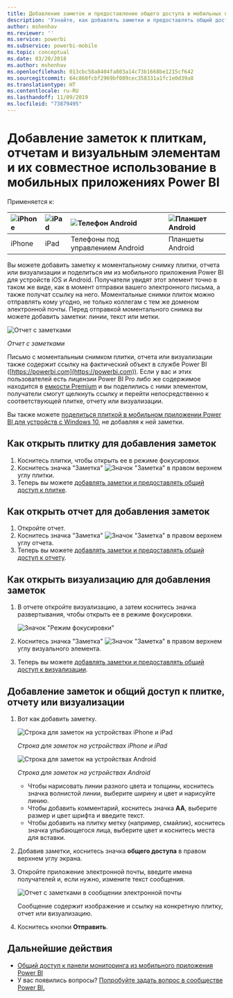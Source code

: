 ```yaml
---
title: Добавление заметок и предоставление общего доступа в мобильных приложениях Power BI
description: 'Узнайте, как добавлять заметки и предоставлять общий доступ к плиткам, отчетам и визуальным элементам из мобильного приложения Microsoft Power BI для iOS и Android. '
author: mshenhav
ms.reviewer: ''
ms.service: powerbi
ms.subservice: powerbi-mobile
ms.topic: conceptual
ms.date: 03/20/2018
ms.author: mshenhav
ms.openlocfilehash: 013cbc58a8404fa803a14c73b1668be1215cf642
ms.sourcegitcommit: 64c860fcbf2969bf089cec358331a1fc1e0d39a8
ms.translationtype: HT
ms.contentlocale: ru-RU
ms.lasthandoff: 11/09/2019
ms.locfileid: "73879495"
---
```

# <a name="annotate-and-share-a-tile-report-or-visual-in-power-bi-mobile-apps"></a>Добавление заметок к плиткам, отчетам и визуальным элементам и их совместное использование в мобильных приложениях Power BI
Применяется к:

| ![iPhone](./media/mobile-annotate-and-share-a-tile-from-the-mobile-apps/iphone-logo-50-px.png) | ![iPad](./media/mobile-annotate-and-share-a-tile-from-the-mobile-apps/ipad-logo-50-px.png) | ![Телефон Android](./media/mobile-annotate-and-share-a-tile-from-the-mobile-apps/android-phone-logo-50-px.png) | ![Планшет Android](./media/mobile-annotate-and-share-a-tile-from-the-mobile-apps/android-tablet-logo-50-px.png) |
|:--- |:--- |:--- |:--- |
| iPhone |iPad |Телефоны под управлением Android |Планшеты Android |

Вы можете добавить заметку к моментальному снимку плитки, отчета или визуализации и поделиться им из мобильного приложения Power BI для устройств iOS и Android. Получатели увидят этот элемент точно в таком же виде, как в момент отправки вашего электронного письма, а также получат ссылку на него. Моментальные снимки плиток можно отправлять кому угодно, не только коллегам с тем же доменом электронной почты. Перед отправкой моментального снимка вы можете добавить заметки: линии, текст или метки.

![Отчет с заметками](./media/mobile-annotate-and-share-a-tile-from-the-mobile-apps/power-bi-iphone-annotate.png)

*Отчет с заметками*

Письмо с моментальным снимком плитки, отчета или визуализации также содержит ссылку на фактический объект в службе Power BI ([https://powerbi.com](https://powerbi.com)). Если у вас и этих пользователей есть лицензии Power BI Pro либо же содержимое находится в [емкости Premium](../../service-premium-what-is.md) и вы поделились с ними элементом, получатели смогут щелкнуть ссылку и перейти непосредственно к соответствующей плитке, отчету или визуализации. 

Вы также можете [поделиться плиткой в мобильном приложении Power BI для устройств с Windows 10](mobile-windows-10-phone-app-get-started.md), не добавляя к ней заметки.

## <a name="open-a-tile-for-annotating"></a>Как открыть плитку для добавления заметок
1. Коснитесь плитки, чтобы открыть ее в режиме фокусировки.
2. Коснитесь значка "Заметка" ![Значок "Заметка"](./././media/mobile-annotate-and-share-a-tile-from-the-mobile-apps/power-bi-ios-annotate-icon.png) в правом верхнем углу плитки.
3. Теперь вы можете [добавлять заметки и предоставлять общий доступ к плитке](mobile-annotate-and-share-a-tile-from-the-mobile-apps.md#annotate-and-share-the-tile-report-or-visual).

## <a name="open-a-report-for-annotating"></a>Как открыть отчет для добавления заметок
1. Откройте отчет. 
2. Коснитесь значка "Заметка" ![Значок "Заметка"](./././media/mobile-annotate-and-share-a-tile-from-the-mobile-apps/power-bi-ios-annotate-icon.png) в правом верхнем углу отчета.
3. Теперь вы можете [добавлять заметки и предоставлять общий доступ к отчету](mobile-annotate-and-share-a-tile-from-the-mobile-apps.md#annotate-and-share-the-tile-report-or-visual).

## <a name="open-a-visual-for-annotating"></a>Как открыть визуализацию для добавления заметок
1. В отчете откройте визуализацию, а затем коснитесь значка развертывания, чтобы открыть ее в режиме фокусировки. 
   
    ![Значок "Режим фокусировки"](./media/mobile-annotate-and-share-a-tile-from-the-mobile-apps/power-bi-ios-visual-focus-mode.png)
2. Коснитесь значка "Заметка" ![Значок "Заметка"](./././media/mobile-annotate-and-share-a-tile-from-the-mobile-apps/power-bi-ios-annotate-icon.png) в правом верхнем углу визуального элемента.
3. Теперь вы можете [добавлять заметки и предоставлять общий доступ к визуализации](mobile-annotate-and-share-a-tile-from-the-mobile-apps.md#annotate-and-share-the-tile-report-or-visual).

## <a name="annotate-and-share-the-tile-report-or-visual"></a>Добавление заметок и общий доступ к плитке, отчету или визуализации
1. Вот как добавить заметку.  
   
   ![Строка для заметок на устройствах iPhone и iPad](./media/mobile-annotate-and-share-a-tile-from-the-mobile-apps/power-bi-ios-annotation-menu.png)
   
   *Строка для заметок на устройствах iPhone и iPad*
   
   ![Строка для заметок на устройствах Android](./media/mobile-annotate-and-share-a-tile-from-the-mobile-apps/power-bi-android-annotate-bar.png)
   
   *Строка для заметок на устройствах Android*
   
   * Чтобы нарисовать линии разного цвета и толщины, коснитесь значка волнистой линии, выберите ширину и цвет и нарисуйте линию.  
   * Чтобы добавить комментарий, коснитесь значка **АА**, выберите размер и цвет шрифта и введите текст.  
   * Чтобы добавить на плитку метку (например, смайлик), коснитесь значка улыбающегося лица, выберите цвет и коснитесь места для вставки.   
2. Добавив заметки, коснитесь значка **общего доступа** в правом верхнем углу экрана.
3. Откройте приложение электронной почты, введите имена получателей и, если нужно, измените текст сообщения.  
   
   ![Отчет с заметками в сообщении электронной почты](./media/mobile-annotate-and-share-a-tile-from-the-mobile-apps/power-bi-iphone-annotate-send.png)
   
   Сообщение содержит изображение и ссылку на конкретную плитку, отчет или визуализацию. 
4. Коснитесь кнопки **Отправить**.

## <a name="next-steps"></a>Дальнейшие действия
* [Общий доступ к панели мониторинга из мобильного приложения Power BI](mobile-share-dashboard-from-the-mobile-apps.md)
* У вас появились вопросы? [Попробуйте задать вопрос в сообществе Power BI.](https://community.powerbi.com/)

